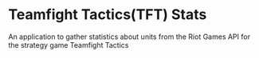 # Teamfight Tactics(TFT) Stats
An application to gather statistics about units from the Riot Games API for the strategy game Teamfight Tactics
